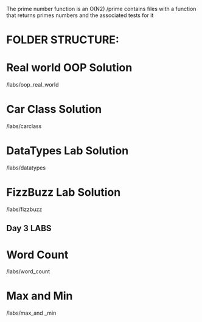 The prime number function is an O(N2)
/prime contains files with a function that returns primes numbers and the associated tests for it


FOLDER  STRUCTURE:
==============

# Real world OOP Solution
/labs/oop_real_world

# Car Class Solution
/labs/carclass

# DataTypes Lab Solution
/labs/datatypes

# FizzBuzz Lab Solution
/labs/fizzbuzz


Day 3 LABS
--------------

# Word Count
/labs/word_count

# Max and Min
/labs/max_and _min